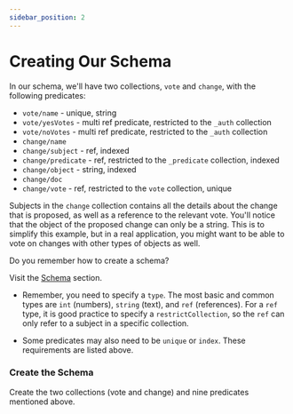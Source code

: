 ```yaml
---
sidebar_position: 2
---
```


# Creating Our Schema

In our schema, we'll have two collections, `vote` and `change`, with the following predicates:

- `vote/name` - unique, string
- `vote/yesVotes` - multi ref predicate, restricted to the `_auth` collection
- `vote/noVotes` - multi ref predicate, restricted to the `_auth` collection
- `change/name`
- `change/subject` - ref, indexed
- `change/predicate` - ref, restricted to the `_predicate` collection, indexed
- `change/object` - string, indexed
- `change/doc`
- `change/vote` - ref, restricted to the `vote` collection, unique

Subjects in the `change` collection contains all the details about the change that is proposed, as well as a reference to the relevant vote. You'll notice that the object of the proposed change can only be a string. This is to simplify this example, but in a real application, you might want to be able to vote on changes with other types of objects as well.

Do you remember how to create a schema?

Visit the [Schema](/overview/schema/overview.md) section.

- Remember, you need to specify a `type`. The most basic and common types are `int` (numbers), `string` (text), and `ref` (references). For a `ref` type, it is good practice to specify a `restrictCollection`, so the `ref` can only refer to a subject in a specific collection.

- Some predicates may also need to be `unique` or `index`. These requirements are listed above.

<div class="challenge">
<h3>Create the Schema</h3>
<p>
Create the two collections (vote and change) and nine predicates mentioned above.
</p>
</div>
